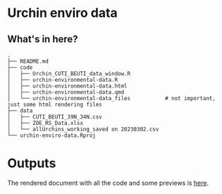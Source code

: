 # Urchin enviro data

## What's in here?

```
.
├── README.md
├── code
│   ├── Urchin_CUTI_BEUTI_data_window.R
│   ├── urchin-environmental-data.R
│   ├── urchin-environmental-data.html
│   ├── urchin-environmental-data.qmd
│   └── urchin-environmental-data_files           # not important, just some html rendering files
├── data
│   ├── CUTI_BEUTI_39N_34N.csv
│   ├── ZOE_RS_Data.xlsx
│   └── allUrchins_working_saved on 20230302.csv
└── urchin-enviro-data.Rproj
```

# Outputs

The rendered document with all the code and some previews is [here](https://an-bui.github.io/urchin-enviro-data/code/urchin-environmental-data).
